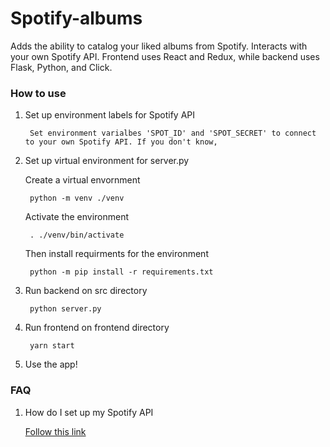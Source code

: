# Spotify-albums
Adds the ability to catalog your liked albums from Spotify. Interacts with your own Spotify API. Frontend uses React and Redux, while backend uses Flask, Python, and Click.

### How to use
1. Set up environment labels for Spotify  API 

        Set environment varialbes 'SPOT_ID' and 'SPOT_SECRET' to connect to your own Spotify API. If you don't know, 

2. Set up virtual environment for server.py
        
    Create a virtual envornment

        python -m venv ./venv
    
    Activate the environment

        . ./venv/bin/activate

    Then install requirments for the environment

        python -m pip install -r requirements.txt

3. Run backend on src directory

        python server.py
    
4. Run frontend on frontend directory


        yarn start

5. Use the app!
### FAQ
1. How do I set up my Spotify API
    
    [Follow this link](https://developer.spotify.com/documentation/web-api)